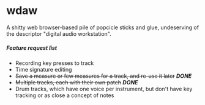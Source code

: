 # wdaw
A shitty web browser-based pile of popcicle sticks and glue, undeserving of the descriptor "digital audio workstation".

##### Feature request list
- Recording key presses to track
- Time signature editing
- ~~Save a measure or few measures for a track, and re-use it later~~ ***DONE***
- ~~Multiple tracks, each with their own patch~~ ***DONE***
- Drum tracks, which have one voice per instrument, but don't have key tracking or as close a concept of notes
